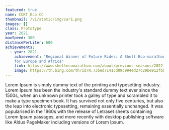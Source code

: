 ```yaml
---
featured: true
name: CURT Eco CC
thumbnail: /v1/static/img/car1.png
images: []
class: Prototype
year: 2021
maxSpeed: 300
distancePerLiter: 600
achievements:
  - year: 2021
    achievement: "Regional Winner of Future Rider: A Shell Eco-marathon Challenge
    for Europe and Africa"
    link: https://www.shellecomarathon.com/about/previous-seasons/2022-programme/virtual/future-rider/cairo-uni-eco-racing-team-uc.html
    image: https://th.bing.com/th/id/R.73bed7141cd09c994ed27c29be912fbb?rik=bMtoIWHh4uFchQ&pid=ImgRaw&r=0
---
```

Lorem Ipsum is simply dummy text of the printing and typesetting industry. Lorem Ipsum has been the industry's standard dummy text ever since the 1500s, when an unknown printer took a galley of type and scrambled it to make a type specimen book. It has survived not only five centuries, but also the leap into electronic typesetting, remaining essentially unchanged. It was popularised in the 1960s with the release of Letraset sheets containing Lorem Ipsum passages, and more recently with desktop publishing software like Aldus PageMaker including versions of Lorem Ipsum.